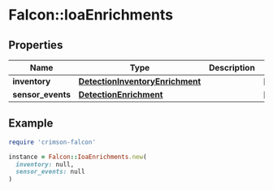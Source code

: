 # Falcon::IoaEnrichments

## Properties

| Name | Type | Description | Notes |
| ---- | ---- | ----------- | ----- |
| **inventory** | [**DetectionInventoryEnrichment**](DetectionInventoryEnrichment.md) |  | [optional] |
| **sensor_events** | [**DetectionEnrichment**](DetectionEnrichment.md) |  | [optional] |

## Example

```ruby
require 'crimson-falcon'

instance = Falcon::IoaEnrichments.new(
  inventory: null,
  sensor_events: null
)
```

